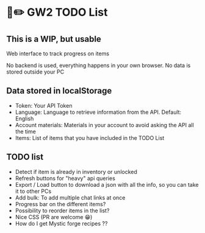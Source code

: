 # :notebook::pencil2: GW2 TODO List

## This is a WIP, but usable

Web interface to track progress on items

No backend is used, everything happens in your own browser. No data
is stored outside your PC

## Data stored in localStorage

- Token: Your API Token
- Language: Language to retrieve information from the API. Default: English
- Account materials: Materials in your account to avoid asking the API all the time
- Items: List of items that you have included in the TODO List

## TODO list

- Detect if item is already in inventory or unlocked
- Refresh buttons for "heavy" api queries
- Export / Load button to download a json with all the info, so you can take it to other PCs
- Add bulk: To add multiple chat links at once
- Progress bar on the different items?
- Possibility to reorder items in the list?
- Nice CSS (PR are welcome :grin:)
- How do I get Mystic forge recipes ??
